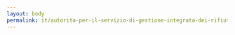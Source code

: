 ```yaml
---
layout: body
permalink: it/autorita-per-il-servizio-di-gestione-integrata-dei-rifiuti-urbani-ambito-territoriale-ottimale-toscana-costa/
---
```


